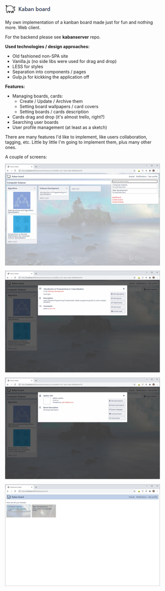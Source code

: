 ![Alt text](./github%20images/Project%20logo.png?raw=true "Project logo")

My own implementation of a kanban board made just for fun and nothing more. Web client. 

For the backend please see **kabanserver** repo.

**Used technologies / design approaches:**
- Old fashioned non-SPA site
- Vanilla.js (no side libs were used for drag and drop)
- LESS for styles
- Separation into components / pages
- Gulp.js for kickking the application off


**Features:**
- Managing boards, cards:
  - Create / Update / Archive them
  - Setting board wallpapers / card covers
  - Setting boards / cards description
- Cards drag and drop (it's almost trello, right?)
- Searching user boards
- User profile management (at least as a sketch)

There are many features I'd like to implement, like users collaboration, tagging, etc. Little by little I'm going to implement them, plus many other ones. 


A couple of screens:

![Alt text](./github%20images/001.png?raw=true "Board general view")

![Alt text](./github%20images/002.png?raw=true "Current card popup view")

![Alt text](./github%20images/003.png?raw=true "Board details popup view")

![Alt text](./github%20images/004.png?raw=true "Dashboard view")
